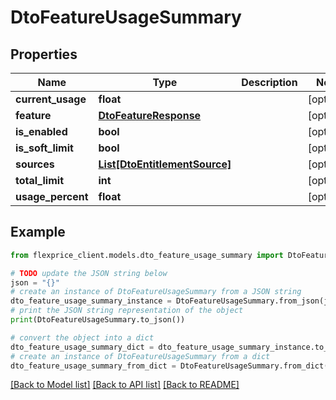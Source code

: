 # DtoFeatureUsageSummary


## Properties

Name | Type | Description | Notes
------------ | ------------- | ------------- | -------------
**current_usage** | **float** |  | [optional] 
**feature** | [**DtoFeatureResponse**](DtoFeatureResponse.md) |  | [optional] 
**is_enabled** | **bool** |  | [optional] 
**is_soft_limit** | **bool** |  | [optional] 
**sources** | [**List[DtoEntitlementSource]**](DtoEntitlementSource.md) |  | [optional] 
**total_limit** | **int** |  | [optional] 
**usage_percent** | **float** |  | [optional] 

## Example

```python
from flexprice_client.models.dto_feature_usage_summary import DtoFeatureUsageSummary

# TODO update the JSON string below
json = "{}"
# create an instance of DtoFeatureUsageSummary from a JSON string
dto_feature_usage_summary_instance = DtoFeatureUsageSummary.from_json(json)
# print the JSON string representation of the object
print(DtoFeatureUsageSummary.to_json())

# convert the object into a dict
dto_feature_usage_summary_dict = dto_feature_usage_summary_instance.to_dict()
# create an instance of DtoFeatureUsageSummary from a dict
dto_feature_usage_summary_from_dict = DtoFeatureUsageSummary.from_dict(dto_feature_usage_summary_dict)
```
[[Back to Model list]](../README.md#documentation-for-models) [[Back to API list]](../README.md#documentation-for-api-endpoints) [[Back to README]](../README.md)


